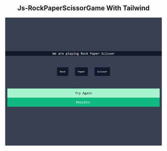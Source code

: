 <h2 align="center">Js-RockPaperScissorGame With Tailwind</h2>

<img src="Screenshot/rock game.png">
